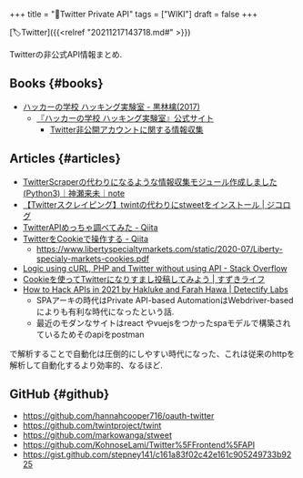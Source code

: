 +++
title = "📝Twitter Private API"
tags = ["WIKI"]
draft = false
+++

[🏷Twitter]({{<relref "20211217143718.md#" >}})

Twitterの非公式API情報まとめ.


## Books {#books}

-   [ハッカーの学校 ハッキング実験室 - 黒林檎(2017)](https://amzn.to/3IwrS8u)
    -   [『ハッカーの学校 ハッキング実験室』公式サイト](http://www.ruffnex.net/kuroringo/TwitterHack/)
        -   [Twitter非公開アカウントに関する情報収集](http://ruffnex.net/kuroringo/pdf/Hack.pdf)


## Articles {#articles}

-   [TwitterScraperの代わりになるような情報収集モジュール作成しました(Python3)｜神瀬来未｜note](https://note.com/kohnoselami/n/nfa7c68690840)
-   [【Twitterスクレイピング】twintの代わりにstweetをインストール | ジコログ](https://self-development.info/%E3%80%90twitter%E3%82%B9%E3%82%AF%E3%83%AC%E3%82%A4%E3%83%94%E3%83%B3%E3%82%B0%E3%80%91twint%E3%81%AE%E4%BB%A3%E3%82%8F%E3%82%8A%E3%81%ABstweet%E3%82%92%E3%82%A4%E3%83%B3%E3%82%B9%E3%83%88%E3%83%BC/)
-   [TwitterAPIめっちゃ調べてみた - Qiita](https://qiita.com/%5FSNQ/items/62477c1f97fa74ff63cd)
-   [TwitterをCookieで操作する - Qiita](https://qiita.com/%5FSNQ/items/182b278e1e8aaaa21a13)
    -   <https://www.libertyspecialtymarkets.com/static/2020-07/Liberty-specialy-markets-cookies.pdf>
-   [Logic using cURL, PHP and Twitter without using API - Stack Overflow](https://stackoverflow.com/questions/44894394/logic-using-curl-php-and-twitter-without-using-api)
-   [Cookieを使ってTwitterになりすまし投稿してみよう | すずきライフ](https://belltree.life/tweet-camouflage-by-cookie/)
-   [How to Hack APIs in 2021 by Hakluke and Farah Hawa | Detectify Labs](https://labs.detectify.com/2021/08/10/how-to-hack-apis-in-2021/)
    -   SPAアーキの時代はPrivate API-based AutomationはWebdriver-basedによりも有利な時代になったという話.
    -   最近のモダンなサイトはreact やvuejsをつかったspaモデルで構築されているためそのapiをpostman

で解析することで自動化は圧倒的にしやすい時代になった、これは従来のhttpを解析して自動化するより効率的、なるほど.


## GitHub {#github}

-   <https://github.com/hannahcooper716/oauth-twitter>
-   <https://github.com/twintproject/twint>
-   <https://github.com/markowanga/stweet>
-   <https://github.com/KohnoseLami/Twitter%5FFrontend%5FAPI>
-   <https://gist.github.com/stepney141/c161a83f02c42e161c905249733b9225>
